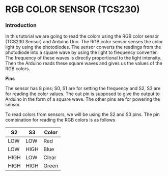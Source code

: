 # RGB COLOR SENSOR (TCS230)

### Introduction

In this tutorial we are going to read the colors using the RGB color sensor (TCS230 Sensor) and Arduino Uno.
The RGB color sensor senses the color light by using the photodiodes.
The sensor converts the readings from the photodiode into a square wave by using the light to frequency converter. The frequency of these
waves is directly proportional to the light intensity. Then the Arduino reads these square waves and gives us the values of the RGB
colors.

**Pins**

The sensor has 8 pins; S0, S1 are for setting the frequency and S2, S3 are for reading the color values. The out pin is supposed to give 
the output to  Arduino in the form of a square wave. The other pins are for powering the sensor.

To read colors from sensors, we will be using the S2 and S3 pins. The pin combination for reading the RGB colors is as follows

S2 |	S3 |	Color
---|-----|-------
LOW |	LOW |	Red
LOW |	HIGH |	Blue
HIGH |	LOW |	Clear
HIGH |	HIGH |	Green
